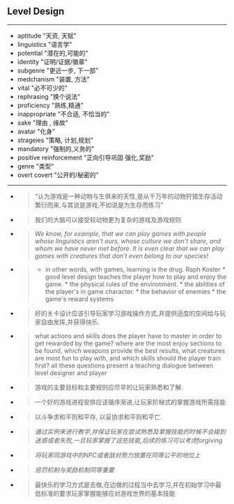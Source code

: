 ## Level Design ##
---
* aptitude "天资, 天赋"
* linguistics "语言学"
* potential "潜在的,可能的"
* identity "证明/证据/徽章"
* subgenre "更近一步, 下一部"
* medchanism "装置, 方法"
* vital "必不可少的"
* rephrasing "换个说法"
* proficiency "熟练,精通"
* inappropriate "不合适, 不恰当的"
* sake "理由 , 缘故"
* avatar "化身"
* strageies "策略, 计划,规划"
* mandatory "强制的,义务的"
* positive reinforcement "正向引导巩固 强化,奖励"
* genre "类型"
* overt covert "公开的/秘密的"
---
* > "认为游戏是一种动物与生俱来的天性,是从千万年的动物狩猎生存活动繁衍而来,与其说是游戏,不如说是为生存而练习"
* > 我们的大脑可以接受较动物更为复杂的游戏及游戏规则
* > _We know, for example, that
we can play games with people whose linguistics aren’t ours, whose culture we
don’t share, and whom we have never met before. It is even clear that we can play
games with creatures that don’t even belong to our species!_ 
* >  * in other words, with games, learning is the drug. Raph Koster * good level design teaches the player how to play and enjoy the game. * the physical rules of the environment.  * the abilities of the player's in game character.  * the behavior of enemies * the game's reward systems
* > 好的关卡设计应该引导玩家学习游戏操作方式,并提供适度的空间给与玩家自由发挥,并获得快乐.
* > what actions and skills does the player have to master in order to get rewarded by the game? where are the most enjoy sections to be found, which weapons provide the best results, what creatures are most fun to play with, and which skills should the player train first? all these questions present a teaching dialogue between level designer and player
* > 游戏的主要目标和主要规则应尽早的让玩家熟悉和了解.
* > 一个好的游戏进程安排应该循序渐进,让玩家阶梯式的掌握游戏所需技能
* > 以斗争求和平则和平存, 以妥协求和平则和平亡.
* > _通过实例来进行教学,并保证玩家在尝试熟悉及掌握技能的时候不会碰到迷惑或者失败,一旦玩家掌握了这些技能,后续的练习可以考虑forgiving_
* > _将玩家同游戏中的NPC或者敌对势力放置在同等公平的地位上_
* > _惩罚机制与奖励机制同等重要_
* > 最快乐的学习方式是去做,在边做的过程当中去学习,并在初始学习中最低标准的要求玩家掌握能够应对游戏世界的基本技能
